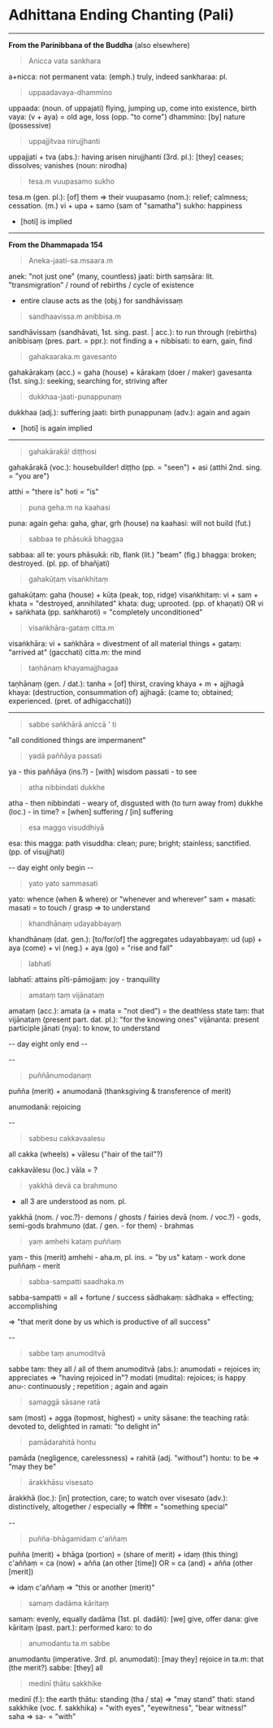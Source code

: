 # Adhittana Ending Chanting (Pali)

---

**From the Parinibbana of the Buddha** (also elsewhere)

> Anicca vata sankhara

a+nicca: not permanent
vata: (emph.) truly, indeed
sankharaa: pl.

> uppaadavaya-dhammino

uppaada: (noun. of uppajati) flying, jumping up, come into existence, birth
vaya: (v + aya) = old age, loss (opp. "to come")
dhammino: [by] nature (possessive)

> uppajjitvaa nirujjhanti

uppajjati + tva (abs.): having arisen
nirujjhanti (3rd. pl.): [they] ceases; dissolves; vanishes
    (noun: nirodha)

> tesa.m vuupasamo sukho

tesa.m (gen. pl.): [of] them => their
vuupasamo (nom.): relief; calmness; cessation. (m.)
    vi + upa + samo (sam of "samatha")
sukho: happiness

- [hoti] is implied

---

**From the Dhammapada 154**

> Aneka-jaati-sa.msaara.m

anek: "not just one" (many, countless)
jaati: birth
saṃsāra: lit. "transmigration" / round of rebirths / cycle of existence

- entire clause acts as the (obj.) for sandhāvissaṃ

> sandhaavissa.m anibbisa.m

sandhāvissaṃ (sandhāvati, 1st. sing. past. | acc.): to run through (rebirths)
anibbisaṃ (pres. part. = ppr.): not finding
    a + nibbisati: to earn, gain, find

> gahakaaraka.m gavesanto

gahakārakaṃ (acc.) = gaha (house) + kārakaṃ (doer / maker)
gavesanta (1st. sing.): seeking, searching for, striving after

> dukkhaa-jaati-punappunaṃ

dukkhaa (adj.): suffering
jaati: birth
punappunaṃ (adv.): again and again

- [hoti] is again implied

---

> gahakārakā! diṭṭhosi

gahakārakā (voc.): housebuilder!
diṭṭho (pp. = "seen") + asi (atthi 2nd. sing. = "you are")

atthi = "there is"
hoti  = "is"

> puna geha.m na kaahasi

puna: again
geha: gaha, ghar, grh (house)
na kaahasi: will not build (fut.)

> sabbaa te phāsukā bhaggaa

sabbaa: all
te: yours
phāsukā: rib, flank (lit.) "beam" (fig.)
bhagga: broken; destroyed. (pl. pp. of bhañjati)

> gahakūṭaṃ visaṅkhitaṃ

gahakūṭaṃ: gaha (house) + kūṭa (peak, top, ridge)
visaṅkhitaṃ: vi + sam + khata = "destroyed, annihilated"
    khata: dug; uprooted. (pp. of khaṇati)
    OR
    vi + saṅkhata (pp. saṅkharoti) = "completely unconditioned"

> visaṅkhāra-gataṃ citta.m

visaṅkhāra: vi + saṅkhāra = divestment of all material things
    + gataṃ: "arrived at" (gacchati)
citta.m: the mind

> taṇhānaṃ khayamajjhagaa

taṇhānaṃ (gen. / dat.): tanha = [of] thirst, craving
khaya + m + ajjhagā
    khaya: (destruction, consummation of)
    ajjhagā: (came to; obtained; experienced. (pret. of adhigacchati))

---

> sabbe saṅkhārā aniccā ' ti

"all conditioned things are impermanent"

> yadā paññāya passati

ya - this
paññāya (ins.?) - [with] wisdom
passati - to see

> atha nibbindati dukkhe

atha - then
nibbindati - weary of, disgusted with (to turn away from)
dukkhe (loc.) - in time? = [when] suffering / [in] suffering

> esa maggo visuddhiyā

esa: this
magga: path
visuddha: clean; pure; bright; stainless; sanctified. (pp. of visujjhati)

-- day eight only begin --

> yato yato sammasati

yato: whence (when & where) or "whenever and wherever"
sam + masati: masati = to touch / grasp => to understand

> khandhānaṃ udayabbayaṃ

khandhānaṃ (dat. gen.): [to/for/of] the aggregates
udayabbayaṃ: ud (up) + aya (come) + vi (neg.) + aya (go) = "rise and fall"

> labhatī

labhatī: attains
pīti-pāmojjaṃ: joy - tranquility

>amataṃ taṃ vijānataṃ

amataṃ (acc.): amata (a + mata = "not died") = the deathless state
taṃ: that
vijānataṃ (present part. dat. pl.): "for the knowing ones"
    vijānanta: present participle
    jānati (nya): to know, to understand

-- day eight only end --



-- 

> puññānumodanaṃ

puñña (merit) + anumodanā (thanksgiving & transference of merit)

anumodanā: rejoicing

-- 

> sabbesu cakkavaalesu

all cakka (wheels) + vālesu ("hair of the tail"?)

cakkavālesu (loc.)
vāla = ?

> yakkhā devā ca brahmuno

- all 3 are understood as nom. pl.

yakkhā (nom. / voc.?)- demons / ghosts / fairies
devā (nom. / voc.?) - gods, semi-gods
brahmuno (dat. / gen. - for them) - brahmas

> yaṃ amhehi kataṃ puññaṃ

yaṃ - this (merit)
amhehi - aha.m, pl. ins. = "by us"
kataṃ - work done
puññaṃ - merit

> sabba-sampatti saadhaka.m

sabba-sampatti = all + fortune / success
sādhakaṃ: sādhaka = effecting; accomplishing

=> "that merit done by us which is productive of all success"

-- 

> sabbe taṃ anumoditvā

sabbe taṃ: they all / all of them
anumoditvā (abs.): anumodati = rejoices in; appreciates => "having rejoiced in"?
    modati (mudita): rejoices; is happy
    anu-: continuously ; repetition ; again and again

> samaggā sāsane ratā

sam (most) + agga (topmost, highest) = unity
sāsane: the teaching
ratā: devoted to, delighted in
    ramati: "to delight in"

> pamādarahitā hontu

pamāda (negligence, carelessness) + rahitā (adj. "without")
hontu: to be => "may they be"

> ārakkhāsu visesato

ārakkhā (loc.): [in] protection, care; to watch over
visesato (adv.): distinctively, altogether / especially
    => विशेश = "something special"

-- 

> puñña-bhāgamidaṃ c'aññaṃ

puñña (merit) + bhāga (portion) = (share of merit) + idaṃ (this thing) 
c'aññaṃ = ca (now) + añña (an other [time])
        OR
        = ca (and) + añña (other [merit])

=> idaṃ c'aññaṃ => "this or another (merit)"

> samaṃ dadāma kāritaṃ

samaṃ: evenly, equally
dadāma (1st. pl. dadāti): [we] give, offer
    dana: give
kāritaṃ (past. part.): performed
    karo: to do

> anumodantu ta.m sabbe

anumodantu (imperative. 3rd. pl. anumodati): [may they] rejoice in
ta.m: that (the merit?) 
sabbe: [they] all

> medinī ṭhātu sakkhike

medinī (f.): the earth
ṭhātu: standing (tha / sta) => "may stand"
    thati: stand
sakkhike (voc. f. sakkhika) = "with eyes", "eyewitness", "bear witness!"
    saha => sa- = "with"









